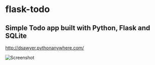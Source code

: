 # flask-todo
## Simple Todo app built with Python, Flask and SQLite
http://dsawyer.pythonanywhere.com/

![Screenshot](https://imgur.com/a/U40s2tA.png)

